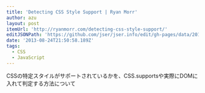 ```yaml
---
title: 'Detecting CSS Style Support | Ryan Morr'
author: azu
layout: post
itemUrl: 'http://ryanmorr.com/detecting-css-style-support/'
editJSONPath: 'https://github.com/jser/jser.info/edit/gh-pages/data/2013/08/index.json'
date: '2013-08-24T21:50:58.189Z'
tags:
  - CSS
  - JavaScript
---
```

CSSの特定スタイルがサポートされているかを、CSS.supportsや実際にDOMに入れて判定する方法について

